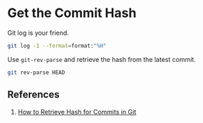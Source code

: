 # Get the Commit Hash

Git log is your friend.

```bash
git log -1 --format=format:"%H"
```

Use `git-rev-parse` and retrieve the hash from the latest commit.

```bash
git rev-parse HEAD
```

## References

1. [How to Retrieve Hash for Commits in Git](https://www.w3docs.com/snippets/git/how-to-retrieve-hash-for-commits-in-git.html)
